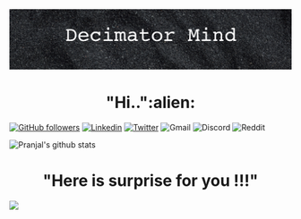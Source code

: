 <img src = https://github.com/PranjalBhardwaj11/PranjalBhardwaj11/blob/master/black-textile-952670-2.jpg>

<h1 align="center">
  "Hi..":alien:
  </h1>

[![GitHub followers](https://img.shields.io/github/followers/DecimatorMind?label=Follow&style=plastic&logo=github&logoColor=white&color=brightGreen)](https://www.github.com/DecimatorMind/)
[![Linkedin](https://img.shields.io/badge/Linkedin-Pranjal_Bhardwaj-blue?style=plastic-square&logo=Linkedin&logoColor=white&link=https://www.linkedin.com/in/pranjalbhardwaj1/)](https://www.linkedin.com/in/pranjalbhardwaj1/)
[![Twitter](https://img.shields.io/twitter/follow/PranjalBhardwj?label=Follow&logo=twitter&style=plastic)](https://twitter.com/PranjalBhardwj)
![Gmail](https://img.shields.io/badge/Gmail-DecimatorMind@gmail.com-red?style=plastic&logo=Gmail&logoColor=white)
![Discord](https://img.shields.io/badge/Discord-DecimatorMind-blueviolet?style=plastic&logo=Discord&logoColor=white)
![Reddit](https://img.shields.io/badge/Reddit-Back_up_nigge-red?style=plastic&logo=Reddit&logoColor=white&color=red)

![Pranjal's github stats](https://github-readme-stats.vercel.app/api?username=DecimatorMind&show_icons=true&title_color=fff&icon_color=79ff97&text_color=9f9f9f&bg_color=151515)



<h1 align="center">
  "Here is surprise for you !!!"
  </h1>
 
![](https://media.giphy.com/media/lgcUUCXgC8mEo/giphy.gif)
